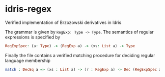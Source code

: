 # idris-regex
Verified implementation of Brzozowski derivatives in Idris

The grammar is given by `RegExp: Type -> Type`.
The semantics of regular expressions is specified by

```idris
RegExpSpec: (a: Type) -> (RegExp a) -> (xs: List a) -> Type
```

Finally the file contains a verified matching procedure for deciding regular language membership

```idris
match : DecEq a => (xs : List a) -> (r : RegExp a) -> Dec (RegExpSpec a r xs)
```
